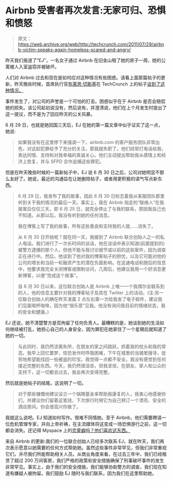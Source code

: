 # Airbnb 受害者再次发言:无家可归、恐惧和愤怒 

> 原文：<https://web.archive.org/web/http://techcrunch.com/2011/07/29/airbnb-victim-speaks-again-homeless-scared-and-angry/>

昨天我们报道了“EJ”，一名女子通过 Airbnb 在旧金山租了她的房子一周，她的公寓被人入室盗窃并被破坏。

人们对 Airbnb 过去和现在是如何应对这种情况有些困惑。请看上面那篇帖子的更新，昨天晚些时候，首席执行官[布莱恩·切斯基](https://web.archive.org/web/20230211123128/http://www.crunchbase.com/person/brian-chesky)在 TechCrunch 上的帖子[谈到了这种情况。](https://web.archive.org/web/20230211123128/https://techcrunch.com/2011/07/27/on-safety-a-word-from-airbnb/)

事件发生了，对公司的声誉是一个可怕的打击。困惑似乎在于 Airbnb 是否会赔偿她的损失。该公司起初说没有，然后说有，并澄清说，他们在上个月发生时提出了这一提议，而不是为了回应昨天的公关风暴。

6 月 29 日，也就是她回国三天后，EJ 在她的第一篇文章中似乎证实了这一点，她说:

> 如果我没有在这里停下来强调一下，airbnb.com 的客户服务团队非常出色，对这起犯罪给予了充分的关注，那我就失职了。他们经常打电话给我，表达同情、支持和对我幸福的真诚关心。他们主动提出帮助我从感情上和经济上恢复，并与 SFPD 合作追捕这些罪犯。

但是在昨天晚些时候的一篇新帖子中，EJ 说 6 月 30 日之后，公司对她明显不那么友好了。她说，最近的沟通旨在让她删除帖子，或者用更积极的语气写点新东西。

> 6 月 29 日，我发布了我的故事，因此 6 月 30 日标志着我从客服团队那里听到关于我的情况的最后一天。事实上，我在 Airbnb 指定的“联络人”在我报案后仅仅三天，即 6 月 25 日，就完全停止了与我的联系，原因我自己也不知道。从那以后，我没有听到她的任何消息。
> 
> 我在博客上写了我的故事，所有这些善良和支持我的人就……消失了。
> 
> 从 6 月 30 日开始呢？就在同一天，我接到了 Airbnb 联合创始人之一的私人电话。我们进行了一次长时间的谈话，他在谈话中表示知道(前面提到的)被警方逮捕的那个人，但他不能与我讨论细节或以前的这些案件，因为调查正在进行中。然后，他谈到了他对我的博客帖子的担忧，以及它可能对他的公司的增长和当前一轮融资产生的潜在负面影响。在这通电话和随后的信息中，他要求我完全关闭博客或限制访问，几周后，他建议我用一个好消息更新博客，以便“完成这个故事”。
> 
> 自 6 月 30 日以来，这位联合创始人是 Airbnb 上唯一一个我偶尔会联系到的人，他的信息主要针对我的博客帖子及其在 Twitter 上的活动。(注:另一位联合创始人的确在昨天凌晨 2 点左右第一次给我发了电子邮件，建议我们见面喝杯咖啡，因为他“很乐意”见我。他没有询问我目前的情绪状态，我的安全和健康。)

EJ 还说，她不清楚警方是否拘留了任何负责人。最糟糕的是，她谈到她的生活如何继续被打乱，她担心自己的人身安全，因为罪犯在她家住了一个星期后就知道了她的一切。

> 与此同时，我仍然流离失所，在朋友的家之间跳跃，抓着我的枕头和我的常态。我早上回忆噩梦，惊恐发作时呼吸困难，下午在城里的当铺里搜寻，徒劳地希望能找回一些被盗的珍宝。我觉得一点都不安全。我没有感觉到任何接近完整的东西。今天，我仍然很沮丧，但我坚信，在朋友、家人和公众的支持下，这一切都会过去，我会再次变得完整。

然后就是她帖子的结尾。这说明了一切。

> 对于那些慷慨地建议设立一个捐赠基金来帮助我康复的人，我衷心地感谢你们，并建议你们留着这笔钱，下次旅行时用它为自己预订一个漂亮、安全的酒店房间。你会很高兴你做了。

我就这么说吧。EJ 知道如何写作。很难不同情她。至于 Airbnb，他们需要聘请一位危机管理专家，并向上帝祈祷，在主流媒体将这变成一场恐惧游行之前，这一切都会消失。还记得 Myspace 上的[恋童癖吗？他们喜欢这东西。](https://web.archive.org/web/20230211123128/https://techcrunch.com/2007/07/24/myspace-has-4-times-the-sex-offenders-originally-reported/)

来自 Airbnb 的更新:我们的一位联合创始人已经多次联系 EJ，就在昨天，我们再次表示愿意以她需要的任何方式帮助她。虽然这些事件非常罕见，但我们非常重视它们，并尽我们所能帮助相关人员。从商业角度来看，在过去三年中，我们已经租赁了超过 200 万间客房，我们严格的政策和安全措施确保了刑事破坏事件的发生非常罕见。事实上，由于我们的安全措施，我们能够协助警方的调查，我们现在知道有嫌疑人被拘留。我们鼓励 EJ 随时与我们联系，因为我们在这里帮助她。